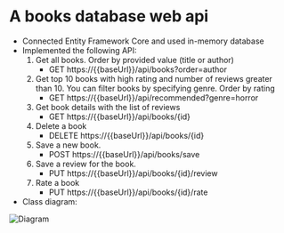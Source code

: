 # A books database web api
- Connected Entity Framework Core and used in-memory database
- Implemented the following API:
  1. Get all books. Order by provided value (title or author)
     - GET https://{{baseUrl}}/api/books?order=author
  2. Get top 10 books with high rating and number of reviews greater than 10. You can filter books by specifying genre. Order by rating
     - GET https://{{baseUrl}}/api/recommended?genre=horror
  3. Get book details with the list of reviews
     - GET https://{{baseUrl}}/api/books/{id}
  4. Delete a book 
     - DELETE https://{{baseUrl}}/api/books/{id}
  5. Save a new book.
     - POST https://{{baseUrl}}/api/books/save
  6. Save a review for the book.
     - PUT https://{{baseUrl}}/api/books/{id}/review
  7. Rate a book
     - PUT https://{{baseUrl}}/api/books/{id}/rate
- Class diagram: 

![Diagram](https://user-images.githubusercontent.com/86662348/184345547-5c9c91a5-1c49-42a8-8f30-3dc58f4546e5.jpg)

